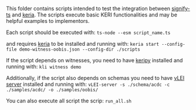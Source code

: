 This folder contains scripts intended to test the integration between [signify-ts](https://github.com/WebOfTrust/signify-ts) and [keria](https://github.com/weboftrust/keria). The scripts execute basic KERI functionalities and may be helpful examples to implementors.

Each script should be executed with:
`ts-node --esm script_name.ts`

and requires [keria](https://github.com/weboftrust/keria) to be installed and running with:
`keria start --config-file demo-witness-oobis.json --config-dir ./scripts`

If the script depends on witnesses, you need to have [keripy](https://github.com/WebOfTrust/keripy) installed and running with:
`kli witness demo`

Additionally, if the script also depends on schemas you need to have [vLEI server](https://github.com/WebOfTrust/vLEI) installed and running with:
`vLEI-server -s ./schema/acdc -c ./samples/acdc/ -o ./samples/oobis/`

You can also execute all script the scrip:
`run_all.sh`

